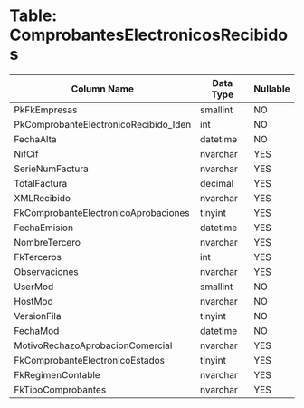 # Table: ComprobantesElectronicosRecibidos

| Column Name | Data Type | Nullable |
|-------------|-----------|----------|
| PkFkEmpresas | smallint | NO |
| PkComprobanteElectronicoRecibido_Iden | int | NO |
| FechaAlta | datetime | NO |
| NifCif | nvarchar | YES |
| SerieNumFactura | nvarchar | YES |
| TotalFactura | decimal | YES |
| XMLRecibido | nvarchar | YES |
| FkComprobanteElectronicoAprobaciones | tinyint | YES |
| FechaEmision | datetime | YES |
| NombreTercero | nvarchar | YES |
| FkTerceros | int | YES |
| Observaciones | nvarchar | YES |
| UserMod | smallint | NO |
| HostMod | nvarchar | NO |
| VersionFila | tinyint | NO |
| FechaMod | datetime | NO |
| MotivoRechazoAprobacionComercial | nvarchar | YES |
| FkComprobanteElectronicoEstados | tinyint | YES |
| FkRegimenContable | nvarchar | YES |
| FkTipoComprobantes | nvarchar | YES |
